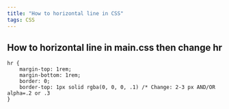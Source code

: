 ```yaml
---
title: "How to horizontal line in CSS"
tags: CSS
---
```


## How to horizontal line in main.css then change hr

```
hr {
    margin-top: 1rem;
    margin-bottom: 1rem;
    border: 0;
    border-top: 1px solid rgba(0, 0, 0, .1) /* Change: 2-3 px AND/OR alpha=.2 or .3
}
```
